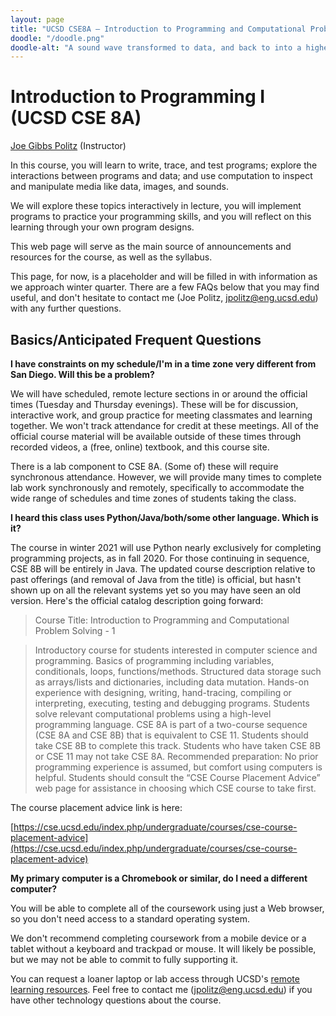 ```yaml
---
layout: page
title: "UCSD CSE8A – Introduction to Programming and Computational Problem Solving 1"
doodle: "/doodle.png"
doodle-alt: "A sound wave transformed to data, and back to into a higher-frequency version of the same sound. A four-pixel image of red, green, blue, and yellow pixels, transformed into data, then back into a rotated version of the original image."
---
```


# Introduction to Programming I (UCSD CSE 8A)

<a href="https://jpolitz.github.io">Joe Gibbs Politz</a> (Instructor)

In this course, you will learn to write, trace, and test programs; explore the
interactions between programs and data; and use computation to inspect and
manipulate media like data, images, and sounds.

We will explore these topics interactively in lecture, you will implement
programs to practice your programming skills, and you will reflect on this
learning through your own program designs.

This web page will serve as the main source of announcements and resources for
the course, as well as the syllabus.

This page, for now, is a placeholder and will be filled in with information as
we approach winter quarter. There are a few FAQs below that you may find
useful, and don't hesitate to contact me (Joe Politz, jpolitz@eng.ucsd.edu)
with any further questions.

<a id="basics"></a>
## Basics/Anticipated Frequent Questions

**I have constraints on my schedule/I'm in a time zone very different from San
Diego. Will this be a problem?**

We will have scheduled, remote lecture sections in or around the official times
(Tuesday and Thursday evenings). These will be for discussion, interactive
work, and group practice for meeting classmates and learning together.  We
won't track attendance for credit at these meetings. All of the official course
material will be available outside of these times through recorded videos, a
(free, online) textbook, and this course site.

There is a lab component to CSE 8A. (Some of) these will require synchronous
attendance. However, we will provide many times to complete lab work
synchronously and remotely, specifically to accommodate the wide range of
schedules and time zones of students taking the class.

**I heard this class uses Python/Java/both/some other language. Which is it?**

The course in winter 2021 will use Python nearly exclusively for completing
programming projects, as in fall 2020. For those continuing in sequence, CSE 8B
will be entirely in Java. The updated course description relative to past
offerings (and removal of Java from the title) is official, but hasn't shown up
on all the relevant systems yet so you may have seen an old version. Here's the
official catalog description going forward:


> Course Title: Introduction to Programming and Computational Problem Solving - 1

> Introductory course for students interested in computer science and
> programming. Basics of programming including variables, conditionals, loops,
> functions/methods. Structured data storage such as arrays/lists and
> dictionaries, including data mutation.  Hands-on experience with designing,
> writing, hand-tracing, compiling or interpreting, executing, testing and
> debugging programs. Students solve relevant computational problems using a
> high-level programming language.   CSE 8A is part of a two-course sequence
> (CSE 8A and CSE 8B) that is equivalent to CSE 11. Students should take CSE 8B
> to complete this track. Students who have taken CSE 8B or CSE 11 may not take
> CSE 8A. Recommended preparation: No prior programming experience is assumed,
> but comfort using computers is helpful. Students should consult the “CSE
> Course Placement Advice” web page for assistance in choosing which CSE
> course to take first.


The course placement advice link is here:

[https://cse.ucsd.edu/index.php/undergraduate/courses/cse-course-placement-advice](https://cse.ucsd.edu/index.php/undergraduate/courses/cse-course-placement-advice)


**My primary computer is a Chromebook or similar, do I need a different
computer?**

You will be able to complete all of the coursework using just a Web browser, so
you don't need access to a standard operating system.

We don't recommend completing coursework from a mobile device or a tablet
without a keyboard and trackpad or mouse. It will likely be possible, but we
may not be able to commit to fully supporting it.

You can request a loaner laptop or lab access through UCSD's [remote learning
resources](https://vcsa.ucsd.edu/news/covid-19/#Access-to-Computers-and-Discoun).
Feel free to contact me (jpolitz@eng.ucsd.edu) if you have other technology
questions about the course.




